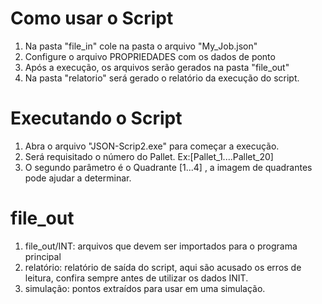 # Como usar o Script

1. Na pasta "file_in" cole na pasta o arquivo "My_Job.json"
2. Configure o arquivo PROPRIEDADES com os dados de ponto
1. Após a execução, os arquivos serão gerados na pasta "file_out"
2. Na pasta "relatorio" será gerado o relatório da execução do script.

# Executando o Script
1. Abra o arquivo "JSON-Scrip2.exe" para começar a execução.
2. Será requisitado o número do Pallet. Ex:[Pallet_1....Pallet_20]
3. O segundo parâmetro é o Quadrante [1...4] , a imagem de quadrantes pode ajudar a determinar.

# file_out

1. file_out/INT: arquivos que devem ser importados para o programa principal
2. relatório: relatório de saída do script, aqui são acusado os erros de leitura, confira sempre antes de utilizar os dados INIT.
3. simulação: pontos extraídos para usar em uma simulação.

